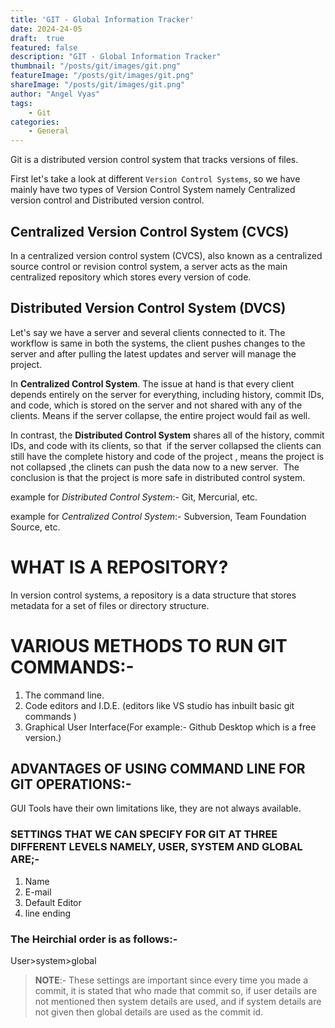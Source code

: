 ```yaml
---
title: 'GIT - Global Information Tracker'
date: 2024-24-05
draft:  true   
featured: false  
description: "GIT - Global Information Tracker"
thumbnail: "/posts/git/images/git.png"
featureImage: "/posts/git/images/git.png" 
shareImage: "/posts/git/images/git.png"
author: "Angel Vyas"
tags:
    - Git
categories:     
    - General
---
```


Git is a distributed version control system that tracks versions of files.

<!--more-->

First let's take a look at different `Version Control Systems`, so we have mainly have two types of Version Control System namely Centralized version control and Distributed version control.

## Centralized Version Control System (CVCS)

In a centralized version control system (CVCS), also known as a centralized source control or revision control system, a server acts as the main centralized repository which stores every version of code. 


## Distributed Version Control System (DVCS)








Let's say we have a server and several clients connected to it. The workflow is same in both the systems, the client pushes changes to the server and after pulling the latest updates and server will manage the project. 

In **Centralized Control System**. The issue at hand is that every client depends entirely on the server for everything, including history, commit IDs, and code, which is stored on the server and not shared with any of the clients. Means if the server collapse, the entire project would fail as well. 

In contrast, the **Distributed Control System** shares all of the history, commit IDs, and code with its clients, so that  if the server collapsed the clients can still have the complete history and code of the project , means the project is not collapsed ,the clinets can push the data now to a new server.
 The conclusion is that the project is more safe in distributed control system.

example for *Distributed Control System*:- Git, Mercurial, etc.

example for *Centralized Control System*:- Subversion, Team Foundation Source, etc.



# WHAT IS A REPOSITORY?
In version control systems, a repository is a data structure that stores metadata for a set of files or directory structure.

# VARIOUS METHODS TO RUN GIT COMMANDS:-
1. The command line.
2. Code editors and I.D.E. (editors like VS studio has inbuilt basic git commands )
3. Graphical User Interface(For example:- Github Desktop which is a free version.)

## ADVANTAGES OF USING COMMAND LINE FOR GIT OPERATIONS:-
GUI Tools have their own limitations like, they are not always available.

### SETTINGS THAT WE CAN SPECIFY FOR GIT AT THREE DIFFERENT LEVELS NAMELY, USER, SYSTEM AND GLOBAL ARE;-
1. Name
2. E-mail
3. Default Editor
4. line ending

### The Heirchial order is as follows:-
User>system>global

> **NOTE**:- These settings are important since every time you made a commit, it is stated that who made that commit so, if user details are not mentioned then system details are used, and if system details are not given then global details are used as the commit id.